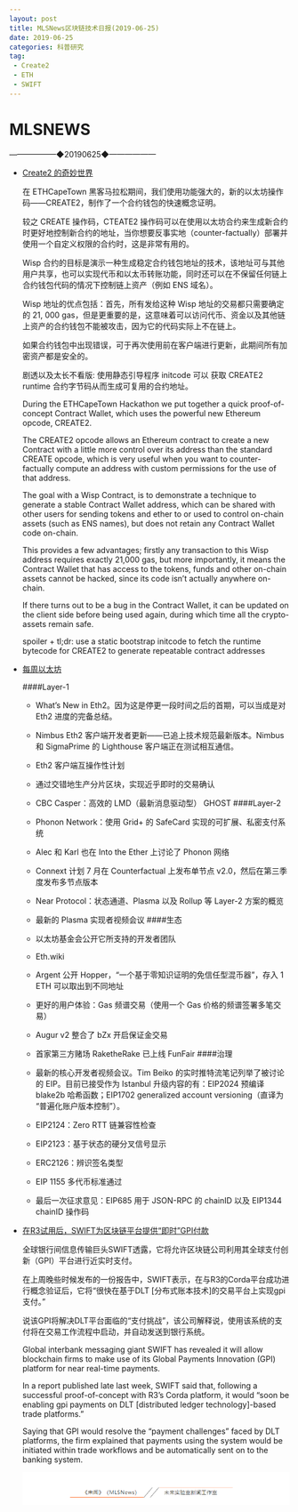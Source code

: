 ```yaml
---
layout: post
title: MLSNews区块链技术日报(2019-06-25)
date: 2019-06-25 
categories: 科普研究
tag:  
 - Create2
 - ETH
 - SWIFT
--- 
```

# ​MLSNEWS

——————◆20190625◆——————
* [Create2 的奇妙世界](https://blog.ricmoo.com/wisps-the-magical-world-of-create2-5c2177027604)

  在 ETHCapeTown 黑客马拉松期间，我们使用功能强大的，新的以太坊操作码——CREATE2，制作了一个合约钱包的快速概念证明。

  较之 CREATE 操作码，CTEATE2 操作码可以在使用以太坊合约来生成新合约时更好地控制新合约的地址，当你想要反事实地（counter-factually）部署并使用一个自定义权限的合约时，这是非常有用的。

  Wisp 合约的目标是演示一种生成稳定合约钱包地址的技术，该地址可与其他用户共享，也可以实现代币和以太币转账功能，同时还可以在不保留任何链上合约钱包代码的情况下控制链上资产（例如 ENS 域名）。

  Wisp 地址的优点包括：首先，所有发给这种 Wisp 地址的交易都只需要确定的 21, 000 gas，但是更重要的是，这意味着可以访问代币、资金以及其他链上资产的合约钱包不能被攻击，因为它的代码实际上不在链上。

  如果合约钱包中出现错误，可于再次使用前在客户端进行更新，此期间所有加密资产都是安全的。

  剧透以及太长不看版: 使用静态引导程序 initcode 可以 获取 CREATE2 runtime 合约字节码从而生成可复用的合约地址。

  During the ETHCapeTown Hackathon we put together a quick proof-of-concept Contract Wallet, which uses the powerful new Ethereum opcode, CREATE2.

  The CREATE2 opcode allows an Ethereum contract to create a new Contract with a little more control over its address than the standard CREATE opcode, which is very useful when you want to counter-factually compute an address with custom permissions for the use of that address.

  The goal with a Wisp Contract, is to demonstrate a technique to generate a stable Contract Wallet address, which can be shared with other users for sending tokens and ether to or used to control on-chain assets (such as ENS names), but does not retain any Contract Wallet code on-chain.

  This provides a few advantages; firstly any transaction to this Wisp address requires exactly 21,000 gas, but more importantly, it means the Contract Wallet that has access to the tokens, funds and other on-chain assets cannot be hacked, since its code isn’t actually anywhere on-chain.

  If there turns out to be a bug in the Contract Wallet, it can be updated on the client side before being used again, during which time all the crypto-assets remain safe.

  spoiler + tl;dr: use a static bootstrap initcode to fetch the runtime bytecode for CREATE2 to generate repeatable contract addresses
* [每周以太坊](https://weekinethereumnews.com/)

  ####Layer-1
  
  * What’s New in Eth2。因为这是停更一段时间之后的首期，可以当成是对 Eth2 进度的完备总结。

  * Nimbus Eth2 客户端开发者更新——已追上技术规范最新版本。Nimbus 和 SigmaPrime 的 Lighthouse 客户端正在测试相互通信。
  
  * Eth2 客户端互操作性计划

  * 通过交错地生产分片区块，实现近乎即时的交易确认
  
  * CBC Casper：高效的 LMD（最新消息驱动型） GHOST
  ####Layer-2
  * Phonon Network：使用 Grid+ 的 SafeCard 实现的可扩展、私密支付系统

  * Alec 和 Karl 也在 Into the Ether 上讨论了 Phonon 网络
  
  * Connext 计划 7 月在 Counterfactual 上发布单节点 v2.0，然后在第三季度发布多节点版本

  * Near Protocol：状态通道、Plasma 以及 Rollup 等 Layer-2 方案的概览

  * 最新的 Plasma 实现者视频会议
  ####生态

  * 以太坊基金会公开它所支持的开发者团队

  * Eth.wiki

  * Argent 公开 Hopper，“一个基于零知识证明的免信任型混币器”，存入 1 ETH 可以取出到不同地址

  * 更好的用户体验：Gas 频谱交易（使用一个 Gas 价格的频谱签署多笔交易）

  * Augur v2 整合了 bZx 开启保证金交易

  * 首家第三方赌场 RaketheRake 已上线 FunFair
  ####治理
  * 最新的核心开发者视频会议。Tim Beiko 的实时推特流笔记列举了被讨论的 EIP。目前已接受作为 Istanbul 升级内容的有：EIP2024 预编译 blake2b 哈希函数；EIP1702 generalized account versioning（直译为 “普遍化账户版本控制”）。

  * EIP2124：Zero RTT 链兼容性检查

  * EIP2123：基于状态的硬分叉信号显示
  
  * ERC2126：辨识签名类型

  * EIP 1155 多代币标准通过

  * 最后一次征求意见：EIP685 用于 JSON-RPC 的 chainID 以及 EIP1344 chainID 操作码
* [在R3试用后，SWIFT为区块链平台提供“即时”GPI付款](https://www.coindesk.com/swift-gives-blockchain-platforms-access-to-instant-gpi-payments-following-r3-trial?ref=tokendaily)

  全球银行间信息传输巨头SWIFT透露，它将允许区块链公司利用其全球支付创新（GPI）平台进行近实时支付。

  在上周晚些时候发布的一份报告中，SWIFT表示，在与R3的Corda平台成功进行概念验证后，它将“很快在基于DLT [分布式账本技术]的交易平台上实现gpi支付。”

  说该GPI将解决DLT平台面临的“支付挑战”，该公司解释说，使用该系统的支付将在交易工作流程中启动，并自动发送到银行系统。

  Global interbank messaging giant SWIFT has revealed it will allow blockchain firms to make use of its Global Payments Innovation (GPI) platform for near real-time payments.

  In a report published late last week, SWIFT said that, following a successful proof-of-concept with R3’s Corda platform, it would “soon be enabling gpi payments on DLT [distributed ledger technology]-based trade platforms.”

  Saying that GPI would resolve the “payment challenges” faced by DLT platforms, the firm explained that payments using the system would be initiated within trade workflows and be automatically sent on to the banking system.
  
  ![](/image/footlogo.png)